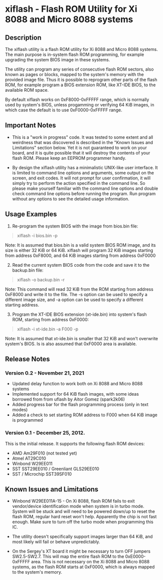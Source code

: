 # xiflash - Flash ROM Utility for Xi 8088 and Micro 8088 systems

## Description

The xiflash utility is a flash ROM utility for Xi 8088 and Micro 8088 systems. The main purpose is in-system flash ROM programming, for example upgrading the system BIOS image in these systems.

The utility can program any series of consecutive flash ROM sectors, also known as pages or blocks, mapped to the system's memory with the provided image file. Thus it is possible to reprogram other parts of the flash ROM, for example program a BIOS extension ROM, like XT-IDE BIOS, to the available ROM space.

By default xiflash works on 0xF8000-0xFFFFF range, which is normally used by system's BIOS, unless progamming or verifying 64 KiB images, in which case the default is to use 0xF0000-0xFFFFF range.

## Important Notes

* This is a "work in progress" code. It was tested to some extent and all weirdness that was discovered is described in the "Known Issues and Limitations" section below. Yet it is not guaranteed to work on your board, and it is quite possible that it will destroy the contents of your flash ROM. Please keep an EEPROM programmer handy.

* By design the xiflash utility has a minimalistic UNIX-like user interface. It is limited to command line options and arguments, some output on the screen, and exit codes. It will not prompt for user confirmation, it will simply try to perform the action specified in the command line. So please make yourself familiar with the command line options and double check command line options before running the program. Run program without any options to see the detailed usage information.

## Usage Examples

1. Re-program the system BIOS with the image from bios.bin file:
> xiflash -i bios.bin -p

Note: It is assumed that bios.bin is a valid system BIOS ROM image, and its size is either 32 KiB or 64 KiB. xiflash will program 32 KiB images starting from address 0xF8000, and 64 KiB images starting from address 0xF0000

2. Read the current system BIOS code from the code and save it to the backup.bin file:
> xiflash -o backup.bin -r

Note: This command will read 32 KiB from the ROM starting from address 0xF8000 and write it to the file. The -s option can be used to specify a different image size, and -a option can be used to specify a different starting address.

3. Program the XT-IDE BIOS extension (xt-ide.bin) into system's flash ROM,
starting from address 0xF0000:
> xiflash -i xt-ide.bin -a F000 -p

Note: It is assumed that xt-ide.bin is smaller that 32 KiB and won't overwrite system's BIOS. Is is also assumed that 0xF0000 area is available.

## Release Notes

### Version 0.2 - November 21, 2021
* Updated delay function to work both on Xi 8088 and Micro 8088 systems
* Implemented support for 64 KiB flash images, with some ideas borrowed from from uflash by Aitor Gomez (spark2k06)
* Added progress bar for the flash programming process (only in text modes)
* Added a check to set starting ROM address to F000 when 64 KiB image is programmed

### Version 0.1 - December 25, 2012.
This is the initial release. It supports the following flash ROM devices:
* AMD Am29F010 (not tested yet)
* Atmel AT29C010
* Winbond W29EE011
* SST SST29EE010 / Greenliant GLS29EE010
* SST / Microchip SST39SF010


## Known Issues and Limitations

* Winbond W29EE011A-15 - On Xi 8088, flash ROM fails to exit vendor/device identification mode when system is in turbo mode. System will be stuck and will need to be powered down/up to reset the flash ROM, regular hard reset won't help. Apparently the chip is not fast enough. Make sure to turn off the turbo mode when programming this IC.

* The utility doesn't specifically support images larger than 64 KiB, and most likely will fail or behave unpredictably.

* On the Sergey's XT board it might be necessary to turn OFF jumpers SW2.5-SW2.7. This will map the entire flash ROM to the 0xE0000-0xFFFFF area. This is not necessary on the Xi 8088 and Micro 8088 systems, as the flash ROM starts at 0xF0000, which is always mapped to the system's memory.
